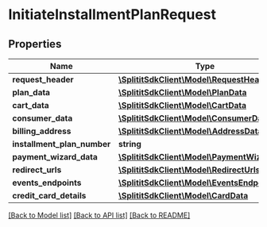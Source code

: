 # InitiateInstallmentPlanRequest

## Properties
Name | Type | Description | Notes
------------ | ------------- | ------------- | -------------
**request_header** | [**\SplititSdkClient\Model\RequestHeader**](RequestHeader.md) |  | [optional] 
**plan_data** | [**\SplititSdkClient\Model\PlanData**](PlanData.md) |  | [optional] 
**cart_data** | [**\SplititSdkClient\Model\CartData**](CartData.md) |  | [optional] 
**consumer_data** | [**\SplititSdkClient\Model\ConsumerData**](ConsumerData.md) |  | [optional] 
**billing_address** | [**\SplititSdkClient\Model\AddressData**](AddressData.md) |  | [optional] 
**installment_plan_number** | **string** |  | [optional] 
**payment_wizard_data** | [**\SplititSdkClient\Model\PaymentWizardData**](PaymentWizardData.md) |  | [optional] 
**redirect_urls** | [**\SplititSdkClient\Model\RedirectUrls**](RedirectUrls.md) |  | [optional] 
**events_endpoints** | [**\SplititSdkClient\Model\EventsEndpoints**](EventsEndpoints.md) |  | [optional] 
**credit_card_details** | [**\SplititSdkClient\Model\CardData**](CardData.md) |  | [optional] 

[[Back to Model list]](../README.md#documentation-for-models) [[Back to API list]](../README.md#documentation-for-api-endpoints) [[Back to README]](../README.md)


